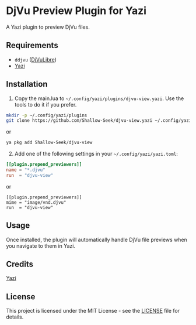 # DjVu Preview Plugin for Yazi

A Yazi plugin to preview DjVu files.

## Requirements

- `ddjvu` ([DjVuLibre](https://github.com/DjVuLibre/djvulibre))
- [Yazi](https://github.com/sxyazi/yazi)

## Installation
1. Copy the main.lua to  `~/.config/yazi/plugins/djvu-view.yazi`.
Use the tools to do it if you prefer.
```bash
mkdir -p ~/.config/yazi/plugins
git clone https://github.com/Shallow-Seek/djvu-view.yazi ~/.config/yazi/plugins/djvu-view.yazi
```
or
```bash
ya pkg add Shallow-Seek/djvu-view
 ```

2. Add one of the following settings in your `~/.config/yazi/yazi.toml`:

```toml
[[plugin.prepend_previewers]]
name = "*.djvu"
run  = "djvu-view"
```
or
```
[[plugin.prepend_previewers]]
mime = "image/vnd.djvu"
run  = "djvu-view"
```

## Usage

Once installed, the plugin will automatically handle DjVu file previews when you navigate to them in Yazi.

## Credits

[Yazi](https://github.com/sxyazi/yazi)

## License

This project is licensed under the MIT License - see the [LICENSE](LICENSE) file for details.
